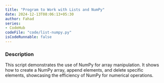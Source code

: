 ```yaml
---
title: "Program to Work with Lists and NumPy"
date: 2024-12-13T08:06:13+05:30
author: Fahad
series:
- CodeHub
codeFile: "code/list-numpy.py"
isCodeRunnable: false
---
```

### Description
This script demonstrates the use of NumPy for array manipulation. It shows how to create a NumPy array, append elements, and delete specific elements, showcasing the efficiency of NumPy for numerical operations.
